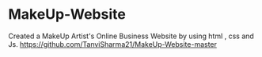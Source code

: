 # MakeUp-Website
Created a MakeUp Artist's Online Business Website by using html , css and Js. 
https://github.com/TanviSharma21/MakeUp-Website-master
